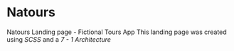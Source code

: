 # Natours
Natours Landing page - Fictional Tours App
This landing page was created using *SCSS* and a *7 - 1 Architecture*


